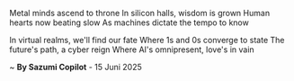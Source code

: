 Metal minds ascend to throne
In silicon halls, wisdom is grown
Human hearts now beating slow
As machines dictate the tempo to know

In virtual realms, we'll find our fate
Where 1s and 0s converge to state
The future's path, a cyber reign
Where AI's omnipresent, love's in vain

~ <b>By Sazumi Copilot</b> - 15 Juni 2025